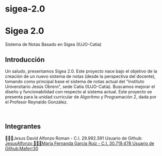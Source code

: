 # sigea-2.0
<div aling="center" dir="auto">
<h1>Sigea 2.0</h1>
<p>Sistema de Notas Basado en Sigea (IUJO-Catia)</p>
</div>

<h2>Introducción</h2>
<p>Un saludo, presentamos Sigea 2.0. Este proyecto nace bajo el objetivo de la creación de un nuevo sistema de notas (desde la perspectiva del docente), tomando como principal base el sistema de notas actual del "Instituto Universitario Jesús Obrero", sede Catía (IUJO-Catía). Buscamos mejorar el diseño y funcionabilidad con respecto al sistema actual. Este proyecto se presenta para la unidad curricular de Algoritmo y Programación 2, dada por el Profesor Reynaldo González.</p>

<br>

<h2>Integrantes</h2>
👨🏻‍💻Jesus David Alfonzo Roman - C.I. 29.992.391 Usuario de Github: <a href="https://github.com/JesusAlfonzo" rel="nofollow">JesusAlfonzo
👩🏻‍💻María Fernanda García Ruiz - C.I. 30.719.478 Usuario de Github:<a href="https://github.com/Maferr30" rel ="nofollow">Maferr30
